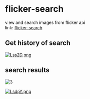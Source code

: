 # flicker-search
view and search images from flicker api  
link: [flicker-search](https://flickersearch.netlify.app/)  
## Get history of search  
[![Lss2D.png](https://i.im.ge/2021/07/31/Lss2D.png)](https://im.ge/i/Lss2D)  
## search results  

![3](https://user-images.githubusercontent.com/76947294/127773433-8d315def-6bfe-4de0-9d03-ff1cb26b6565.PNG)

[![LsdpY.png](https://i.im.ge/2021/07/31/LsdpY.png)](https://im.ge/i/LsdpY)

